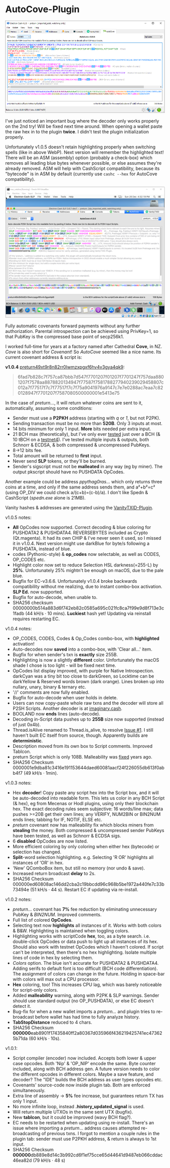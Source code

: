 # AutoCove-Plugin

![alt text](https://github.com/TinosNitso/AutoCove-Plugin/blob/main/v1.0.5.WebP)

I've just noticed an important bug where the decoder only works properly on the 2nd try! Will be fixed next time around. When opening a wallet paste the raw hex in to the plugin **twice**. I didn't test the plugin initialization properly.

Unfortunately v1.0.5 doesn't retain highlighting properly when switching spells (like in above WebP). Next version will remember the highlighted text! There will be an ASM (assembly) option (probably a check-box) which removes all leading blue bytes whenever possible, or else assumes they're already removed. ASM will help with CashScript compatibility, because its "bytecode" is in ASM by default (currently use `cashc --hex` for AutoCove compatibility).

![alt text](https://github.com/TinosNitso/AutoCove-Plugin/blob/main/v1.0.5-macOS.png)

Fully automatic covenants forward payments without any further authorization. Parental introspection can be achieved using PrivKey=1, so that PubKey is the compressed base point of secp256k1.

I worked full-time for years at a factory named after Cathedral **Cove**, in NZ. *Cove* is also short for *Covenant*! So *AutoCove* seemed like a nice name. Its current covenant address & script is:

**v1.0.4** [preturn49xt9r8n82rr0lwmzxpgxf6hv4v3gya4qk9](https://www.blockchain.com/bch/address/preturn49xt9r8n82rr0lwmzxpgxf6hv4v3gya4qk9):
>6fad7b828c7f757ca87bbb7d547f7701207f01207f7701247f757daa8801207f7578aa8878820134947f77587f7581788277940239029458807c012a7f77517f7c7f77517f7c7f75a9041976a9147c7e7e0288ac7eaa7c820128947f7701207f7587080500000001e5413e75

In the case of *preturn*..., it will return whatever coins are sent to it, automatically, assuming some conditions:
- Sender must use a **P2PKH** address (starting with *q* or *1*, but not P2PK).
- Sending transaction must be no more than **520B**. Only 3 inputs at most.
- 14 bits minimum for only 1 input. **More** bits needed per extra input.
- 21 BCH max (theoretically), but I've only ever [tested](https://www.blockchain.com/bch/tx/c3350c09687b922c4d91d9a504b11ea9fac64e599b94975cc50d743f422eb7c4) just over a BCH (& 10 tBCH on a [testnet4](https://testnet4.imaginary.cash/tx/c2dbbccf399c0a4f7bfa847b95feb44d2fb56254d4a820b28325b443b6874c87)). I've tested multiple inputs & outputs, both Schnorr & ECDSA, & both compressed & uncompressed PubKeys.
- 8→12 bits fee.
- Total amount will be returned to **first** input.
- Never send **SLP** tokens, or they'll be burned.
- Sender's sigscript must not be **malleated** in any way (eg by miner). The output pkscript should have no PUSHDATA OpCodes.

Another example could be address *ppythag0ras*... which only returns three coins at a time, and only if the same address sends them, and a²+b²=c² (using OP_DIV we could check a/(c+b)=(c-b)/a). I don't like Spedn & CashScript (*spedn.exe* alone is 21MB).

Vanity hashes & addresses are generated using the [VanityTXID-Plugin](https://github.com/TinosNitso/VanityTXID-Plugin).

v1.0.5 notes:
- **All** OpCodes now supported. Correct decoding & blue coloring for PUSHDATA2 & PUSHDATA4. REVERSEBYTES included as Crypto (Qt.magenta). It had its own CHIP & I've never seen it used, so I missed it in v1.0.4. Next version might use darkBlue for byte/s following a PUSHDATA, instead of blue.
- codes (Pythonic-style) & **op_codes** now selectable, as well as CODES, OP_CODES etc.
- Highlight color now set to reduce Selection HSL darkness(=255-L) by **25%**. Unfortunately 25% mightn't be enough on macOS, due to the pale blue.
- Bugfix for EC-v3.6.6. Unfortunately v1.0.4 broke backwards compatibility without me realizing, due to instant combo-box activation. **SLP Ed.** now supported.
- Bugfix for auto-decode, when unable to.
- SHA256 checksum 00000000b514a883d6f742eb82c0585a695c021fc8ca7f99e9d8f713e3c1fadb (44 kH/s · 10 mins). **Luckiest** hash yet! Updating via reinstall requires restarting EC.

v1.0.4 notes:
- OP_CODES, CODES, Codes & Op_Codes combo-box, with **highlighted** activation!
- Auto-decodes now **saved** into a combo-box, with 'Clear all...' item.
- Bugfix for when sender's txn is **exactly** size 255B.
- Highlighting is now a slightly **different** color. Unfortunately the macOS shade I chose is too light - will be fixed next time.
- OpCodes list display improved, with purple for Native Introspection. darkCyan was a tiny bit too close to darkGreen, so Locktime can be darkYellow & Reserved words brown (dark orange). Lines broken up into nullary, unary, binary & ternary etc.
- '//' comments are now fully enabled.
- Bugfix for auto-decode when user holds in delete.
- Users can now copy-paste whole raw txns and the decoder will store all P2SH Scripts. Another decoder is at [imaginary.cash](https://testnet4.imaginary.cash/decoder).
- BOOLAND now **ends** lines (auto-decode).
- Decoding in-Script data pushes up to **255B** size now supported (instead of just 0x4b).
- Thread.isAlive renamed to Thread.is_alive, to resolve [Issue #1](https://github.com/TinosNitso/AutoCove-Plugin/issues/1). I still haven't built EC itself from source, though. Apparently builds are **deterministic**. 
- Description moved from its own box to Script comments. Improved TabIcon.
- preturn Script which is only 108B. Malleability was [fixed](https://read.cash/@BigBlockIfTrue/achievement-unlocked-bitcoin-cash-fixed-all-common-third-party-transaction-malleation-vectors-219682ef) years ago.
- SHA256 Checksum 0000001e9dba81c3416e191153644daed60081aacf24f226055db613f0abb4f7 (49 kH/s · 1min).

v1.0.3 notes:
- Hex **decoder**! Copy paste any script hex into the Script box, and it will be auto-decoded into readable form. This lets us color in any BCH Script (& hex), eg from Mecenas or Hodl plugins, using only their blockchain hex. The exact decoding rules seem subjective: 16 words/line max; data pushes >=20B get their own lines; any VERIFY, NUM2BIN or BIN2NUM ends lines; tabbing for IF, NOTIF, ELSE etc. 
- *preturn* covenant now has malleability fix which blocks miners from **stealing** the money. Both compressed & uncompressed sender PubKeys have been tested, as well as Schnorr & ECDSA sigs.
- 6 **disabled** OpCodes are now listed.
- More efficient coloring by only coloring when either hex (bytecode) or selection has changed.
- **Split**-word selection highlighting. e.g. Selecting 'R OR' highlights all instances of 'OR' in hex.
- 'New' QComboBox item, but still no memory (nor undo & save).
- Increased return broadcast **delay** to 2s.
- SHA256 Checksum 000000ed60808ac146dd2cba2c19bbcdd96c968b5be1972a440fe7c33b73494e (51 kH/s · 44 s). Restart EC if updating via re-install.

v1.0.2 notes:
- *preturn...* covenant has **7%** fee reduction by eliminating unnecessary PubKey & *BIN2NUM*. Improved comments.
- Full list of colored **OpCodes**.
- Selecting text now **highlights** all instances of it. Works with both colors & B&W. Highlighting is maintained when toggling colors. 
- Highlighting works with scriptCode **hex**, too, as a byte search. i.e. double-click OpCodes or data push to light up all instances of its hex. Should also work with testnet OpCodes which I haven't colored. If script can't be interpreted, then there's no hex highlighting. Isolate multiple lines of code in hex by selecting them.
- *Colors* option. The blue isn't accurate for PUSHDATA2 & PUSHDATA4. Adding serifs to default font is too difficult (BCH code differentiation). The assignment of colors can change in the future. Holding in space-bar with colors will max out a CPU processor.
- **Hex** coloring, too! This increases CPU lag, which was barely noticeable for script-only colors.
- Added **malleability** warning, along with P2PK & SLP warnings. Sender should use standard output (no OP_PUSHDATA), or else EC doesn't detect it.
- Bug-fix for when a new wallet imports a *preturn...* and plugin tries to re-broadcast before wallet has had time to fully analyze history.
- **TabStopDistance** reduced to 4 chars.
- SHA256 Checksum **000000**eab8901f17435840ff2a80367d035966f436219425741ec473625b71da (60 kH/s · 10s).

v1.0.1:
- Script compiler (encoder) now included. Accepts both lower & upper case opcodes. Both 'Nip' & 'OP_NIP' encode the same. Byte counter included, along with BCH address gen. A future version needs to color the different opcodes in different colors. Maybe a save feature, and decoder? The "IDE" builds the BCH address as user types opcodes etc.
- Covenants' source-code now inside plugin tab. Both are enforced simultaneously.
- Extra line of assembly -> **5%** fee increase, but guarantees return TX has only 1 input.
- No more infinite loop, instead **.history_updated_signal** is used.
- Will return multiple UTXOs in the same sent UTX (bugfix).
- New **tabIcon**, but it could be improved (wavy BCH flag?).
- EC needs to be restarted when updating using re-install. There's an issue where importing a *preturn*... address causes attempted re-broadcasting of previous txns. I forgot to mention a couple rules in the plugin tab: sender must use P2PKH address, & return is always to 1st input.
- SHA256 Checksum **000000**db889e8d14c3b992cd6f1ef75cce65d44641d9487eb066cddac46ea82d (79 kH/s · 48 s)
